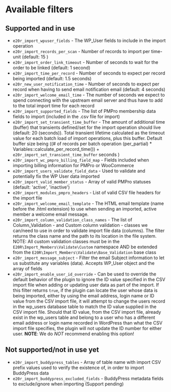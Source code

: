 # Available filters

## Supported and in use

* `e20r_import_wpuser_fields` - The WP_User fields to include in the import operation
* `e20r_import_records_per_scan` - Number of records to import per time-unit (default: 15 )
* `e20r_import_order_link_timeout` - Number of seconds to wait for the order to be linked (default: 1 second)
* `e20r_import_time_per_record` - Number of seconds to expect per record being imported (default: 1.5 seconds)
* `e20r_new_user_notification_time` - Number of seconds to expect per record when having to send email notification email (default: 4 seconds)
* `e20r_import_welcome_email_time` - The number of seconds we expect to spend connecting with the upstream email server and thus have to add to the total import time for each record
* `e20r_import_supported_fields` - The list of PMPro membership data fields to import (included in the .csv file for import)
* `e20r_import_set_transient_time_buffer` - The amount of additional time (buffer) that transients defined/set for the import operation should live (default: 20 (seconds)). Total transient lifetime calculated as the timeout value for each batch load of import operations, plus this buffer.  Default buffer size being  ((# of records per batch operation (per_partial) * Variables::calculate_per_record_time()) + `e20r_import_set_transient_time_buffer` seconds )
* `e20r_import_wc_pmpro_billing_field_map` - Fields included when importing billing information for PMPro or WooCommerce
* `e20r_import_users_validate_field_data` - Used to validate and potentially fix the WP User data imported
* `e20r_import_valid_member_status` - Array of valid PMPro statuses (default: 'active', 'inactive')
* `e20r_import_modules_pmpro_headers` - List of valid CSV file headers for the import file
* `e20r_import_welcome_email_template` - The HTML email template (name before the .html extension) to use when sending an imported, active member a welcome email message.
* `e20r_import_column_validation_class_names` - The list of Column_Validation - and Custom column validation - classes we can/need to use in order to validate import file data (columns). The filter returns the class name and the path to its location in the file system. NOTE: All custom validation classes must be in the `E20R\Import_Members\Validate\Custom` namespace AND be extended from the `E20R\Import_Members\Validate\Base_Validation` base class
* `e20r_import_message_subject` - Filter the email Subject information to let us substitute any variables (data). Accepts WP_User object and the array of fields 
* `e20r_import_enable_user_id_override` - Can be used to override the default behavior of the plugin to ignore the ID value specified in the CSV import file when adding or updating user data as part of the import. If this filter returns `true`, if the plugin can locate the user whose data is being imported, either by using the email address, login name or ID value from the CSV import file, it will attempt to change the users record in the wp_users database table to match the ID value supplied in the CSV import file. Should that ID value, from the CSV import file, already exist in the wp_users table and belong to a user who has a different email address or login name recorded in WordPress than what the CSV import file specifies, the plugin will not update the ID number for either user. **NOTE**: We do _NOT_ recommend enabling this option!

## Not supported/not in use yet

* `e20r_import_buddypress_tables` - Array of table name with import CSV prefix values used to verify the existence of, in order to import BuddyPress data
* `e20r_import_buddypress_excluded_fields` - BuddyPress metadata fields to exclude/ignore when importing (Support pending)
